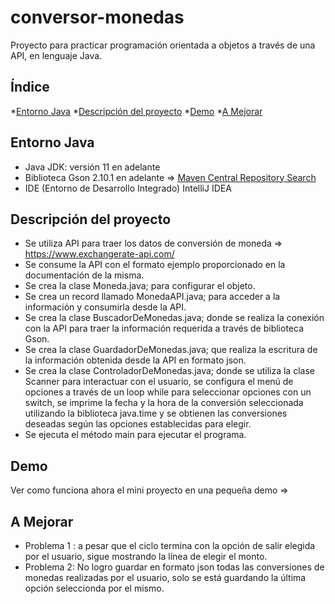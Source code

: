 # conversor-monedas
Proyecto para practicar programación orientada a objetos a través de una API, en lenguaje Java.

## Índice
*[Entorno Java](#entorno-java)
*[Descripción del proyecto](#descripción-del-proyecto)
*[Demo](#demo)
*[A Mejorar](#a-mejorar)

## Entorno Java
- Java JDK: versión 11 en adelante
- Biblioteca Gson 2.10.1 en adelante => [Maven Central Repository Search](https://mvnrepository.com/artifact/com.google.code.gson/gson)
- IDE (Entorno de Desarrollo Integrado) IntelliJ IDEA

## Descripción del proyecto
- Se utiliza API para traer los datos de conversión de moneda => https://www.exchangerate-api.com/
- Se consume la API con el formato ejemplo proporcionado en la documentación de la misma.
- Se crea la clase Moneda.java; para configurar el objeto.
- Se crea un record llamado MonedaAPI.java; para acceder a la información y consumirla desde la API.
- Se crea la clase BuscadorDeMonedas.java; donde se realiza la conexión con la API para traer la información requerida a través de biblioteca Gson.
- Se crea la clase GuardadorDeMonedas.java; que realiza la escritura de la información obtenida desde la API en formato json.
- Se crea la clase ControladorDeMonedas.java; donde se utiliza la clase Scanner para interactuar con el usuario, se configura el menú de opciones a través de un loop while para seleccionar opciones con un switch, se imprime la fecha y la hora de la conversión seleccionada utilizando la biblioteca java.time y se obtienen las conversiones deseadas según las opciones establecidas para elegir.
- Se ejecuta el método main para ejecutar el programa.

## Demo
Ver como funciona ahora el mini proyecto en una pequeña demo => 

## A Mejorar
- Problema 1 : a pesar que el ciclo termina con la opción de salir elegida por el usuario, sigue mostrando la línea de elegir el monto.
- Problema 2: No logro guardar en formato json todas las conversiones de monedas realizadas por el usuario, solo se está guardando la última opción seleccionda por el mismo.
